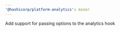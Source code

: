 ```yaml
---
'@hashicorp/platform-analytics': minor
---
```


Add support for passing options to the analytics hook
